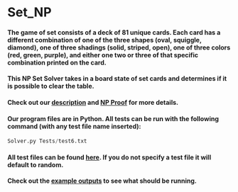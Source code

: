 # Set_NP


#### The game of set consists of a deck of 81 unique cards. Each card has a different combination of one of the three shapes (oval, squiggle, diamond), one of three shadings (solid, striped, open), one of three colors (red, green, purple), and either one two or three of that specific combination printed on the card.

#### This NP Set Solver takes in a board state of set cards and determines if it is possible to clear the table. 

#### Check out our [description](https://github.com/hyegibang/Set_NP/blob/master/SetDescription.pdf) and [NP Proof](https://github.com/hyegibang/Set_NP/blob/master/Proof.pdf) for more details.

#### Our program files are in Python. All tests can be run with the following command (with any test file name inserted):

```python
Solver.py Tests/test6.txt
```

#### All test files can be found [here](https://github.com/hyegibang/Set_NP/tree/master/Tests). If you do not specify a test file it will default to random.

#### Check out the [example outputs](https://github.com/hyegibang/Set_NP/tree/master/Output%20Examples) to see what should be running. 


